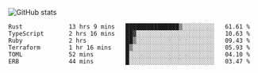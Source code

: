 ![GitHub stats](https://github-readme-stats.vercel.app/api?username=ksk001100&show_icons=true&theme=tokyonight)

<!--START_SECTION:waka-->

```text
Rust             13 hrs 9 mins   ███████████████▒░░░░░░░░░   61.61 %
TypeScript       2 hrs 16 mins   ██▓░░░░░░░░░░░░░░░░░░░░░░   10.63 %
Ruby             2 hrs           ██▒░░░░░░░░░░░░░░░░░░░░░░   09.43 %
Terraform        1 hr 16 mins    █▒░░░░░░░░░░░░░░░░░░░░░░░   05.93 %
TOML             52 mins         █░░░░░░░░░░░░░░░░░░░░░░░░   04.10 %
ERB              44 mins         █░░░░░░░░░░░░░░░░░░░░░░░░   03.47 %
```

<!--END_SECTION:waka-->
